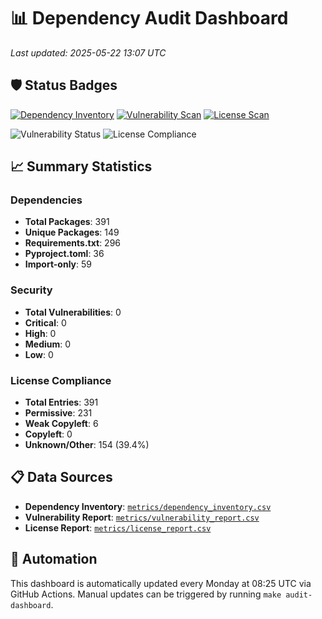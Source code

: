 # 📊 Dependency Audit Dashboard

*Last updated: 2025-05-22 13:07 UTC*

## 🛡️ Status Badges

[![Dependency Inventory](https://github.com/locotoki/alfred-agent-platform-v2/actions/workflows/deps-inventory-cron.yml/badge.svg)](https://github.com/locotoki/alfred-agent-platform-v2/actions/workflows/deps-inventory-cron.yml)
[![Vulnerability Scan](https://github.com/locotoki/alfred-agent-platform-v2/actions/workflows/vuln-scan-cron.yml/badge.svg)](https://github.com/locotoki/alfred-agent-platform-v2/actions/workflows/vuln-scan-cron.yml)
[![License Scan](https://github.com/locotoki/alfred-agent-platform-v2/actions/workflows/license-scan-cron.yml/badge.svg)](https://github.com/locotoki/alfred-agent-platform-v2/actions/workflows/license-scan-cron.yml)

![Vulnerability Status](https://img.shields.io/badge/Vulnerabilities-0-success)
![License Compliance](https://img.shields.io/badge/Unknown%20Licenses-39.4%25-warning)

## 📈 Summary Statistics

### Dependencies
- **Total Packages**: 391
- **Unique Packages**: 149
- **Requirements.txt**: 296
- **Pyproject.toml**: 36
- **Import-only**: 59

### Security
- **Total Vulnerabilities**: 0
- **Critical**: 0
- **High**: 0
- **Medium**: 0
- **Low**: 0

### License Compliance
- **Total Entries**: 391
- **Permissive**: 231
- **Weak Copyleft**: 6
- **Copyleft**: 0
- **Unknown/Other**: 154 (39.4%)

## 📋 Data Sources

- **Dependency Inventory**: [`metrics/dependency_inventory.csv`](../../metrics/dependency_inventory.csv)
- **Vulnerability Report**: [`metrics/vulnerability_report.csv`](../../metrics/vulnerability_report.csv)
- **License Report**: [`metrics/license_report.csv`](../../metrics/license_report.csv)

## 🔄 Automation

This dashboard is automatically updated every Monday at 08:25 UTC via GitHub Actions.
Manual updates can be triggered by running `make audit-dashboard`.
